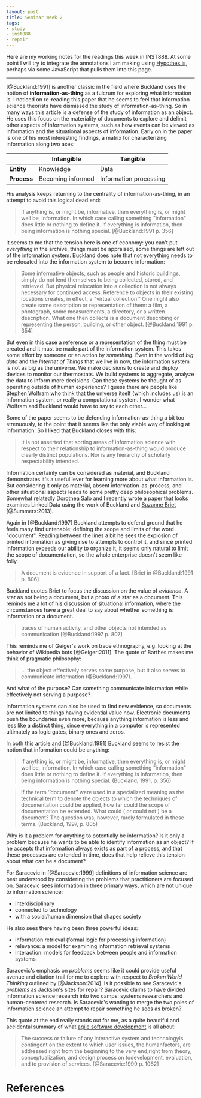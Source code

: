 ```yaml
---
layout: post
title: Seminar Week 2
tags:
- study
- inst888
- repair
---
```


Here are my working notes for the readings this week in INST888. At some point I will try to integrate the annotations I am making using [Hypothes.is](http://hypothes.is), perhaps via some JavaScript that pulls them into this page.

---

[@Buckland:1991] is another classic in the field where Buckland uses the notion of **information-as-thing** as a fulcrum for exploring what information is. I noticed on re-reading this paper that he seems to feel that information science theorists have dismissed the study of information-as-thing. So in many ways this article is a defense of the study of information as an object. He uses this focus on the materiality of documents to explore and delimit other aspects of information systems, such as how events can be viewed as information and the situational aspects of information. Early on in the paper is one of his most interesting findings, a matrix for characterizing information along two axes:

|              | **Intangible**    | **Tangible**           | 
| ------------ | ----------------- | ---------------------- |
| **Entity**   | Knowledge         | Data                   |
| **Process**  | Becoming informed | Information processing | 

His analysis keeps returning to the centrality of information-as-thing, in an attempt to avoid this logical dead end:

> If anything is, or might be, informative, then everything is, or might well be, information. In which case calling something "information" does little or nothing to define it. If everything is information, then being information is nothing special. [@Buckland:1991 p. 356]

It seems to me that the tension here is one of economy: you can't put *everything* in the archive, things must be appraised, some things are left out of the information system. Buckland does note that not everything needs to be relocated into the information system to become information:

> Some informative objects, such as people and historic buildings, simply do not lend themselves to being collected, stored, and retrieved. But physical relocation into a collection is not always necessary for continued access. Reference to objects in their existing locations creates, in effect, a "virtual collection." One might also create some description or representation of them: a film, a photograph, some measurements, a directory, or a written description. What one then collects is a document describing or representing the person, building, or other object. [@Buckland:1991 p. 354]

But even in this case a reference or a representation of the thing must be created and it must be made part of the information system. This takes some effort by someone or an action by *something*. Even in the world of *big data* and the *Internet of Things* that we live in now, the information system is not as big as the universe. We make decisions to create and deploy devices to monitor our thermostats. We build systems to aggregate, analyze the data to inform more decisions. Can these systems be thought of as operating outside of human experience? I guess there are people like [Stephen Wolfram](https://en.wikipedia.org/wiki/Stephen_Wolfram) who [think](https://en.wikipedia.org/wiki/A_New_Kind_of_Science) that the universe itself (which includes us) is an information system, or really a computational system. I wonder what Wolfram and Buckland would have to say to each other...

Some of the paper seems to be defending information-as-thing a bit too strenuously, to the point that it seems like the only viable way of looking at information. So I liked that Buckland closes with this:

> It is not asserted that sorting areas of information science with respect to their relationship to information-as-thing would produce clearly distinct populations. Nor is any hierarchy of scholarly respectability intended.

 Information certainly can be considered as material, and Buckland demonstrates it's a useful lever for learning more about what information is. But considering it only as material, absent information-as-process, and other situational aspects leads to some pretty deep philosophical problems. Somewhat relatedly [Dorothea Salo](http://dsalo.info/) and I recently wrote a paper that looks examines Linked Data using the work of Buckland and [Suzanne Briet](https://en.wikipedia.org/wiki/Suzanne_Briet) [@Summers:2013].

Again in [@Buckland:1997] Buckland attempts to defend ground that he feels many find untenable: defining the scope and limits of the word "document". Reading between the lines a bit he sees the explosion of printed information as giving rise to attempts to control it, and since printed information exceeds our ability to organize it, it seems only natural to limit the scope of documentation, so the whole enterprise doesn't seem like folly.

> A document is evidence in support of a fact. [Briet in @Buckland:1991 p. 806]

Buckland quotes Briet to focus the discussion on the value of *evidence*. A star as not being a document, but a photo of a star as a document. This reminds me a lot of his discussion of situational information, where the circumstances have a great deal to say about whether something is information or a document.

> traces of human activity, and other objects not intended as communication [@Buckland:1997 p. 807]

This reminds me of Geiger's work on trace ethnography, e.g. looking at the behavior of Wikipedia bots [@Geiger:2011]. The quote of Barthes makes me think of pragmatic philosophy:

> ... the object effectively serves some purpose, but it also serves to communicate information (@Buckland:1997).

And what of the purpose? Can something communicate information while effectively not serving a purpose?

Information systems can also be used to find new evidence, so documents are not limited to things having evidential value now. Electronic documents push the boundaries even more, because anything information is less and less like a distinct thing, since everything in a computer is represented ultimately as logic gates, binary ones and zeros. 

In both this article and [@Buckland:1991] Buckland seems to resist the notion that information could be anything:

> If anything is, or might be, informative, then everything is, or might well be, information. In which case calling something "information" does little or nothing to define it. If everything is information, then being information is nothing special. (Buckland, 1991, p. 356)

> if the term ‘‘document’’ were used in a specialized meaning as the technical term to denote the objects to which the techniques of documentation could be applied, how far could the scope of documentation be extended. What could ( or could not ) be a document? The question was, however, rarely formulated in these terms. (Buckland, 1997, p. 805)

Why is it a problem for anything to potentially be information? Is it only a problem because he wants to be able to identify information as an object? If he accepts that information always exists as part of a process, and that these processes are extended in time, does that help relieve this tension about what can be a document?

For Saracevic in [@Saracevic:1999] definitions of information science are best understood by considering the problems that practitioners are focused on. Saracevic sees information in three primary ways, which are not unique to information science:

*  interdisciplinary
*  connected to technology
*  with a social/human dimension that shapes society

He also sees there having been three powerful ideas:

* information retrieval (formal logic for processing information)
* relevance: a model for examining information retrieval systems
* interaction: models for feedback between people and information systems

Saracevic's emphasis on *problems* seems like it could provide useful avenue and citation trail for me to explore with respect to *Broken World Thinking* outlined by [@Jackson:2014]. Is it possible to see Saracevic's *problems* as Jackson's sites for repair? Saracevic claims to have divided information science research into two camps: systems researchers and human-centered research. Is Saracevic's wanting to merge the two poles of information science an attempt to repair something he sees as broken?

This quote at the end really stands out for me, as a quite beautiful and
accidental summary of what [agile software development](http://www.agilemanifesto.org/) is all about:

> The success or failure of any interactive system and technologyis contingent
> on the extent to which user issues, the humanfactors, are addressed right from
> the beginning to the very end,right from theory, conceptualization, and design
> process on todevelopment, evaluation, and to provision of services.
> [@Saracevic:1999 p. 1062]

# References
